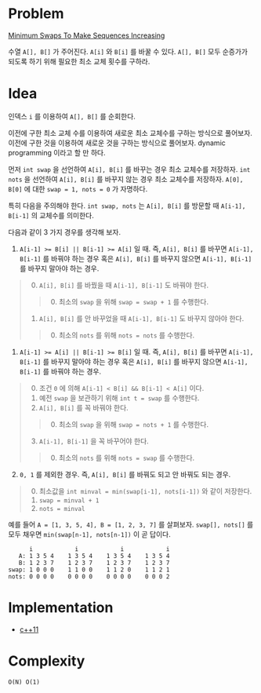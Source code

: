 # Problem

[Minimum Swaps To Make Sequences Increasing](https://leetcode.com/problems/minimum-swaps-to-make-sequences-increasing/)

수열 `A[], B[]` 가 주어진다. `A[i]` 와 `B[i]` 를 바꿀 수 있다. `A[],
B[]` 모두 순증가가 되도록 하기 위해 필요한 최소 교체 횟수를 구하라.

# Idea

인덱스 `i` 를 이용하여 `A[], B[]` 를 순회한다. 

이전에 구한 최소 교체 수를 이용하여 새로운 최소
교체수를 구하는 방식으로 풀어보자. 이전에 구한 것을 이용하여 새로운
것을 구하는 방식으로 풀어보자.  dynamic programming 이라고 할 만 하다.

먼저 `int swap` 을 선언하여 `A[i], B[i]` 를 바꾸는 경우 최소
교체수를 저장하자. `int nots` 을 선언하여 `A[i], B[i]` 를 
바꾸지 않는 경우 최소 교체수를 저장하자. 
`A[0], B[0]` 에 대한 `swap = 1, nots = 0` 가 자명하다.

특히 다음을 주의해야 한다. `int swap, nots` 는 `A[i], B[i]` 를 
방문할 때 `A[i-1], B[i-1]` 의 교체수를 의미한다.

다음과 같이 3 가지 경우를 생각해 보자.

1. `A[i-1] >= B[i] || B[i-1] >= A[i]` 일 때. 즉, `A[i], B[i]` 를
   바꾸면 `A[i-1], B[i-1]` 를 바꿔야 하는 경우 혹은 `A[i], B[i]` 를
   바꾸지 않으면 `A[i-1], B[i-1]` 를 바꾸지 말아야 하는 경우.
> 0. `A[i], B[i]` 를 바꿨을 때 `A[i-1], B[i-1]` 도 바꿔야 한다.
>> 0. 최소의 `swap` 을 위해 `swap = swap + 1` 를 수행한다.
> 1. `A[i], B[i]` 를 안 바꾸었을 때 `A[i-1], B[i-1]` 도 바꾸지 않아야 한다.
>> 0. 최소의 `nots` 를 위해 `nots = nots` 를 수행한다.

1. `A[i-1] >= A[i] || B[i-1] >= B[i]` 일 때. 즉, `A[i], B[i]` 를
   바꾸면 `A[i-1], B[i-1]` 를 바꾸지 말아야 하는 경우 혹은 `A[i], B[i]`
   를 바꾸지 않으면 `A[i-1], B[i-1]` 를 바꿔야 하는 경우.
> 0. 조건 `0` 에 의해 `A[i-1] < B[i] && B[i-1] < A[i]` 이다.
> 1. 예전 `swap` 을 보관하기 위해 `int t = swap` 를 수행한다.
> 2. `A[i], B[i]` 를 꼭 바꿔야 한다.
>> 0. 최소의 `swap` 을 위해 `swap = nots + 1` 를 수행한다.
> 3. `A[i-1], B[i-1]` 을 꼭 바꾸어야 한다.
>> 0. 최소의 `nots` 를 위해 `nots = swap` 를 수행한다.

2. `0, 1` 를 제외한 경우. 즉, `A[i], B[i]` 를 바꿔도 되고 안 바꿔도 되는 경우.
> 0. 최소값을 `int minval = min(swap[i-1], nots[i-1])` 와 같이 저장한다.
> 1. `swap = minval + 1`
> 2. `nots = minval`

예를 들어 `A = [1, 3, 5, 4], B = [1, 2, 3, 7]` 를 살펴보자.
`swap[], nots[]` 를 모두 채우면 `min(swap[n-1], nots[n-1])` 이
곧 답이다.

```
      i            i            i            i
   A: 1 3 5 4    1 3 5 4    1 3 5 4    1 3 5 4
   B: 1 2 3 7    1 2 3 7    1 2 3 7    1 2 3 7
swap: 1 0 0 0    1 1 0 0    1 1 2 0    1 1 2 1
nots: 0 0 0 0    0 0 0 0    0 0 0 0    0 0 0 2
```

# Implementation

* [c++11](a.cpp)

# Complexity

```
O(N) O(1)
```

